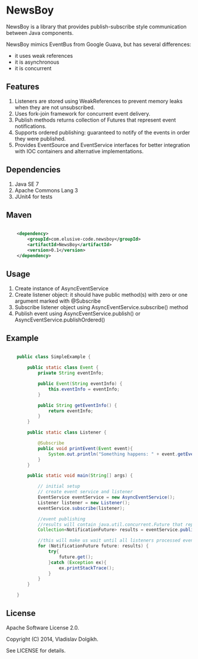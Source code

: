 # NewsBoy

NewsBoy is a library that provides publish-subscribe style communication between Java components.

NewsBoy mimics EventBus from Google Guava, but has several differences:

- it uses weak references
- it is asynchronous
- it is concurrent

## Features

1. Listeners are stored using WeakReferences to prevent memory leaks when they are not unsubscribed.
2. Uses fork-join framework for concurrent event delivery.
3. Publish methods returns collection of Futures that represent event notifications.
4. Supports ordered publishing: guaranteed to notify of the events in order they were published.
5. Provides EventSource and EventService interfaces for better integration with IOC containers and alternative implementations.

## Dependencies
1. Java SE 7
2. Apache Commons Lang 3
3. JUnit4 for tests

## Maven
```xml

    <dependency>
        <groupId>com.elusive-code.newsboy</groupId>
        <artifactId>NewsBoy</artifactId>
        <version>0.1</version>
    </dependency>

```

## Usage

1. Create instance of AsyncEventService
2. Create listener object: it should have public method(s) with zero or one argument marked with @Subscribe
3. Subscribe listener object using AsyncEventService.subscribe() method
4. Publish event using AsyncEventService.publish() or AsyncEventService.publishOrdered()

## Example

```Java

    public class SimpleExample {

        public static class Event {
            private String eventInfo;

            public Event(String eventInfo) {
                this.eventInfo = eventInfo;
            }

            public String getEventInfo() {
                return eventInfo;
            }
        }

        public static class Listener {

            @Subscribe
            public void printEvent(Event event){
                System.out.println("Something happens: " + event.getEventInfo());
            }
        }

        public static void main(String[] args) {

            // initial setup
            // create event service and listener
            EventService eventService = new AsyncEventService();
            Listener listener = new Listener();
            eventService.subscribe(listener);

            //event publishing
            //results will contain java.util.concurrent.Future that represent notifications
            Collection<NotificationFuture> results = eventService.publish(new Event("Some event"));

            //this will make us wait until all listeners processed event
            for (NotificationFuture future: results) {
                try{
                    future.get();
                }catch (Exception ex){
                    ex.printStackTrace();
                }
            }
        }

    }

```

## License

Apache Software License 2.0.

Copyright (C) 2014, Vladislav Dolgikh.

See LICENSE for details.
